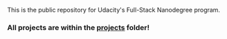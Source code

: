 This is the public repository for Udacity's Full-Stack Nanodegree program. 
### All projects are within the [projects](https://github.com/eugenlee/FSND/tree/master/projects) folder!
